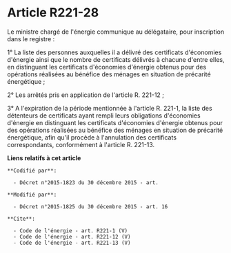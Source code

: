 # Article R221-28

Le ministre chargé de l'énergie communique au délégataire, pour inscription dans le registre : 

1° La liste des personnes auxquelles il a délivré des certificats d'économies d'énergie ainsi que le nombre de certificats
délivrés à chacune d'entre elles, en distinguant les certificats d'économies d'énergie obtenus pour des opérations réalisées
au bénéfice des ménages en situation de précarité énergétique ; 

2° Les arrêtés pris en application de l'article R. 221-12 ; 

3° A l'expiration de la période mentionnée à l'article R. 221-1, la liste des détenteurs de certificats ayant rempli leurs
obligations d'économies d'énergie en distinguant les certificats d'économies d'énergie obtenus pour des opérations réalisées
au bénéfice des ménages en situation de précarité énergétique, afin qu'il procède à l'annulation des certificats
correspondants, conformément à l'article R. 221-13.

**Liens relatifs à cet article**

	**Codifié par**:

	  - Décret n°2015-1823 du 30 décembre 2015 - art.

	**Modifié par**:

	  - Décret n°2015-1825 du 30 décembre 2015 - art. 16

	**Cite**:

	  - Code de l'énergie - art. R221-1 (V)
	  - Code de l'énergie - art. R221-12 (V)
	  - Code de l'énergie - art. R221-13 (V)
